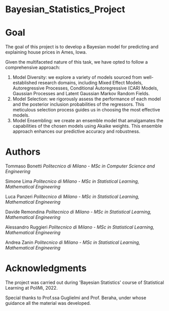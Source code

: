 # Bayesian_Statistics_Project

# Goal

The goal of this project is to develop a Bayesian model for predicting and explaining house prices in Ames, Iowa.

Given the multifaceted nature of this task, we have opted to follow a comprehensive approach: 
1. Model Diversity: we explore a variety of models sourced from well-established research domains, including Mixed Effect Models, Autoregressive Processes, Conditional Autoregressive (CAR) Models, Gaussian Processes and Latent Gaussian Markov Random Fields.
2. Model Selection: we rigorously assess the performance of each model and the posterior inclusion probabilities of the regressors. This meticulous selection process guides us in choosing the most effective models.
3. Model Ensembling: we create an ensemble model that amalgamates the capabilities of the chosen models using Akaike weights. This ensemble approach enhances our predictive accuracy and robustness.

# Authors

Tommaso Bonetti   *Politecnico di Milano - MSc in Computer Science and Engineering*

Simone Lima    *Politecnico di Milano - MSc in Statistical Learning, Mathematical Engineering*

Luca Panzeri    *Politecnico di Milano - MSc in Statistical Learning, Mathematical Engineering*

Davide Remondina    *Politecnico di Milano - MSc in Statistical Learning, Mathematical Engineering*

Alessandro Ruggieri    *Politecnico di Milano - MSc in Statistical Learning, Mathematical Engineering*

Andrea Zanin    *Politecnico di Milano - MSc in Statistical Learning, Mathematical Engineering*

# Acknowledgments

The project was carried out during 'Bayesian Statistics' course of Statistical Learning at PoliMi, 2022. 

Special thanks to Prof.ssa Guglielmi and Prof. Beraha, under whose guidance all the material was developed.


